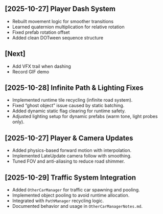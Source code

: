 ## [2025-10-27] Player Dash System
- Rebuilt movement logic for smoother transitions  
- Learned quaternion multiplication for relative rotation  
- Fixed prefab rotation offset  
- Added clean DOTween sequence structure  

## [Next]
- Add VFX trail when dashing
- Record GIF demo

## [2025-10-28] Infinite Path & Lighting Fixes
- Implemented runtime tile recycling (infinite road system).
- Fixed “ghost object” issue caused by static batching.
- Added dynamic static flag clearing for runtime safety.
- Adjusted lighting setup for dynamic prefabs (warm tone, light probes only).

## [2025-10-27] Player & Camera Updates
- Added physics-based forward motion with interpolation.
- Implemented LateUpdate camera follow with smoothing.
- Tuned FOV and anti-aliasing to reduce road shimmer.

## [2025-10-29] Traffic System Integration
- Added `OtherCarManager` for traffic car spawning and pooling.
- Implemented object pooling to avoid runtime allocation.
- Integrated with `PathManager` recycling logic.
- Documented behavior and usage in `OtherCarManagerNotes.md`.